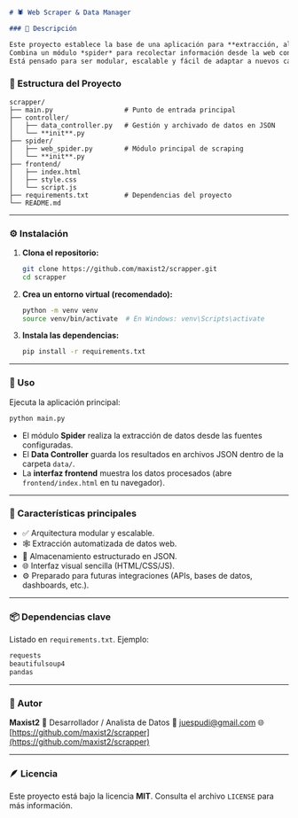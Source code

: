 ```markdown

# 🕷️ Web Scraper & Data Manager

### 📖 Descripción

Este proyecto establece la base de una aplicación para **extracción, almacenamiento y gestión de datos**.  
Combina un módulo *spider* para recolectar información desde la web con un **controlador de datos JSON** y una **interfaz web básica** (HTML/CSS/JS) para visualizar los resultados.  
Está pensado para ser modular, escalable y fácil de adaptar a nuevos casos de uso.


```

### 🧩 Estructura del Proyecto


```
scrapper/
├── main.py                  # Punto de entrada principal
├── controller/
│   ├── data_controller.py   # Gestión y archivado de datos en JSON
│   └── **init**.py
├── spider/
│   ├── web_spider.py        # Módulo principal de scraping
│   └── **init**.py
├── frontend/
│   ├── index.html
│   ├── style.css
│   └── script.js
├── requirements.txt         # Dependencias del proyecto
└── README.md

````

---

### ⚙️ Instalación

1. **Clona el repositorio:**
   ```bash
   git clone https://github.com/maxist2/scrapper.git
   cd scrapper
    ````

2. **Crea un entorno virtual (recomendado):**

   ```bash
   python -m venv venv
   source venv/bin/activate  # En Windows: venv\Scripts\activate
   ```

3. **Instala las dependencias:**

   ```bash
   pip install -r requirements.txt
   ```

---

### 🚀 Uso

Ejecuta la aplicación principal:

```bash
python main.py
```

* El módulo **Spider** realiza la extracción de datos desde las fuentes configuradas.
* El **Data Controller** guarda los resultados en archivos JSON dentro de la carpeta `data/`.
* La **interfaz frontend** muestra los datos procesados (abre `frontend/index.html` en tu navegador).

---

### 🧠 Características principales

* ✅ Arquitectura modular y escalable.
* 🕸️ Extracción automatizada de datos web.
* 💾 Almacenamiento estructurado en JSON.
* 🌐 Interfaz visual sencilla (HTML/CSS/JS).
* ⚙️ Preparado para futuras integraciones (APIs, bases de datos, dashboards, etc.).

---

### 📦 Dependencias clave

Listado en `requirements.txt`.
Ejemplo:

```txt
requests
beautifulsoup4
pandas
```

---

### 👤 Autor

**Maxist2**
💼 Desarrollador / Analista de Datos
📧 [juespudi@gmail.com](mailto:juespudi@gmail.com)
🌐 [https://github.com/maxist2/scrapper](https://github.com/maxist2/scrapper)

---

### 🪶 Licencia

Este proyecto está bajo la licencia **MIT**.
Consulta el archivo `LICENSE` para más información.
